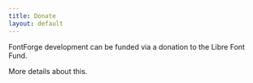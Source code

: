 ```yaml
---
title: Donate
layout: default
---
```


FontForge development can be funded via a donation to the Libre Font Fund.

More details about this.
